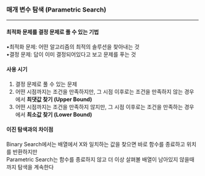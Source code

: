 ### 매개 변수 탐색 (Parametric Search)
***

#### 최적화 문제를 결정 문제로 풀 수 있는 기법   
•최적화 문제: 어떤 알고리즘의 최적의 솔루션을 찾아내는 것   
•결정 문제: 답이 이미 결정되어있다고 보고 문제를 푸는 것

#### 사용 시기
1. 결정 문제로 풀 수 있는 문제   
2. 어떤 시점까지는 조건을 만족하지만, 그 시점 이후로는 조건을 만족하지 않는 경우에서 __최댓값 찾기 (Upper Bound)__   
3. 어떤 시점까지는 조건을 만족하지 않지만, 그 시점 이후로는 조건을 만족하는 경우에서 __최소값 찾기 (Lower Bound)__

#### 이진 탐색과의 차이점
Binary Search에서는 배열에서 X와 일치하는 값을 찾으면 바로 함수를 종료하고 위치를 반환하지만   
Parametric Search는 함수를 종료하지 않고 더 이상 살펴볼 배열이 남아있지 않을때까지 탐색을 계속한다
